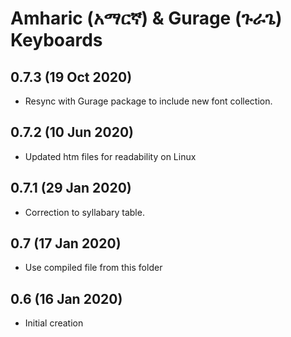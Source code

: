 # Amharic (አማርኛ) & Gurage (ጉራጌ) Keyboards

## 0.7.3 (19 Oct 2020)
* Resync with Gurage package to include new font collection.

## 0.7.2 (10 Jun 2020)
* Updated htm files for readability on Linux

## 0.7.1 (29 Jan 2020)
* Correction to syllabary table.

## 0.7 (17 Jan 2020)
* Use compiled file from this folder

## 0.6 (16 Jan 2020)
* Initial creation
